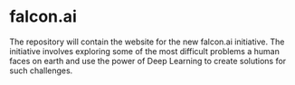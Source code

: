 # falcon.ai

The repository will contain the website for the new falcon.ai initiative. The initiative involves exploring some of the most difficult problems a human faces on earth and use the power of Deep Learning to create solutions for such challenges.
